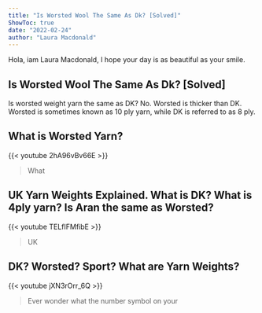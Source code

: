 ```yaml
---
title: "Is Worsted Wool The Same As Dk? [Solved]"
ShowToc: true 
date: "2022-02-24"
author: "Laura Macdonald" 
---
```


Hola, iam Laura Macdonald, I hope your day is as beautiful as your smile.
## Is Worsted Wool The Same As Dk? [Solved]
 Is worsted weight yarn the same as DK? No. Worsted is thicker than DK. Worsted is sometimes known as 10 ply yarn, while DK is referred to as 8 ply.

## What is Worsted Yarn?
{{< youtube 2hA96vBv66E >}}
>What 

## UK Yarn Weights Explained.  What is DK? What is 4ply yarn? Is Aran the same as Worsted?
{{< youtube TELfIFMfibE >}}
>UK 

## DK? Worsted? Sport? What are Yarn Weights?
{{< youtube jXN3rOrr_6Q >}}
>Ever wonder what the number symbol on your 

